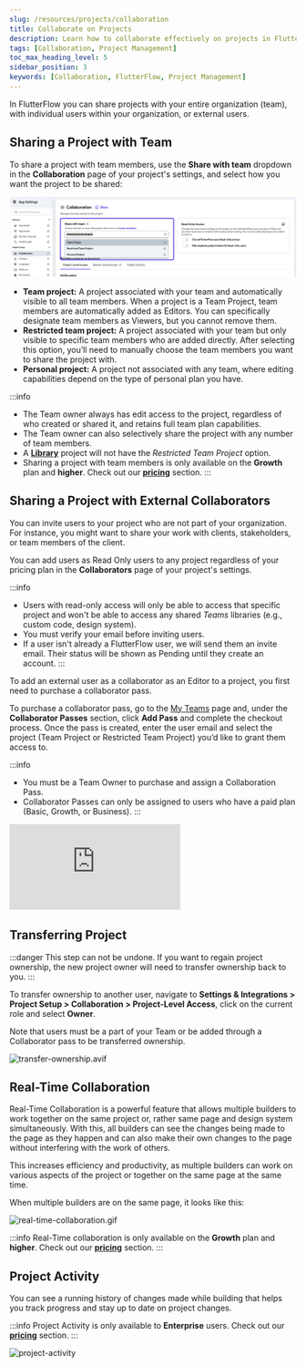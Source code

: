 ```yaml
---
slug: /resources/projects/collaboration
title: Collaborate on Projects
description: Learn how to collaborate effectively on projects in FlutterFlow, including best practices for teamwork and project management.
tags: [Collaboration, Project Management]
toc_max_heading_level: 5
sidebar_position: 3
keywords: [Collaboration, FlutterFlow, Project Management]
---
```


In FlutterFlow you can share projects with your entire organization (team), with individual users within your organization, or external users. 

## Sharing a Project with Team

To share a project with team members, use the **Share with team** dropdown in the **Collaboration** page of your project's settings, and select how you want the project to be shared:

![share_with_team.png](imgs/share_with_team.png)

- **Team project:** A project associated with your team and automatically visible to all team members. When a project is a Team Project, team members are automatically added as Editors. You can specifically designate team members as Viewers, but you cannot remove them. 
- **Restricted team project:** A project associated with your team but only visible to specific team members who are added directly. After selecting this option, you’ll need to manually choose the team members you want to share the project with. 
- **Personal project:** A project not associated with any team, where editing capabilities depend on the type of personal plan you have.

:::info
- The Team owner always has edit access to the project, regardless of who created or shared it, and retains full team plan capabilities.
- The Team owner can also selectively share the project with any number of team members.
- A [**Library**](../../resources/projects/libraries.md) project will not have the *Restricted Team Project* option.
- Sharing a project with team members is only available on the **Growth** plan and **higher**. Check out our [**pricing**](https://www.flutterflow.io/pricing) section.
:::


## Sharing a Project with External Collaborators

You can invite users to your project who are not part of your organization.
For instance, you might want to share your work with clients, stakeholders, or
team members of the client.

You can add users as Read Only users to any project regardless of your pricing plan in the **Collaborators** page of your project's settings.

:::info
- Users with read-only access will only be able to access that specific project
  and won't be able to access any shared *Teams* libraries (e.g., custom code,
  design system).
- You must verify your email before inviting users.
- If a user isn't already a FlutterFlow user, we will send them an invite email. Their status will be shown as Pending until they create an account.
:::

To add an external user as a collaborator as an Editor to a project, you first need to purchase a collaborator pass. 

To purchase a collaborator pass, go to the [My Teams](https://app.flutterflow.io/team) page and, under the **Collaborator Passes** section, click **Add Pass** and complete the checkout process. Once the pass is created, enter the user email and select the project (Team Project or Restricted Team Project) you’d like to grant them access to.

:::info
- You must be a Team Owner to purchase and assign a Collaboration Pass.
- Collaborator Passes can only be assigned to users who have a paid plan (Basic, Growth, or Business).
:::


<div style={{
    position: 'relative',
    paddingBottom: 'calc(56.67989417989418% + 41px)', // Keeps the aspect ratio and additional padding
    height: 0,
    width: '100%'}}>
    <iframe 
        src="https://demo.arcade.software/s5nU2VYbrMppj4CRxiGZ?embed&show_copy_link=true"
        title=""
        style={{
            position: 'absolute',
            top: 0,
            left: 0,
            width: '100%',
            height: '100%',
            colorScheme: 'light'
        }}
        frameborder="0"
        loading="lazy"
        webkitAllowFullScreen
        mozAllowFullScreen
        allowFullScreen
        allow="clipboard-write">
    </iframe>
</div>
<p></p>


## Transferring Project

:::danger
This step can not be undone. If you want to regain project ownership, the new
project owner will need to transfer ownership back to you.
:::

To transfer ownership to another user, navigate to **Settings & Integrations > Project Setup > Collaboration > Project-Level Access**, click on the current role and select **Owner**.

Note that users must be a part of your Team or be added through a Collaborator pass to be transferred ownership.

![transfer-ownership.avif](imgs/transfer-ownership.avif)


## Real-Time Collaboration

Real-Time Collaboration is a powerful feature that allows multiple builders to
work together on the same project or, rather same page and design system
simultaneously. With this, all builders can see the changes being made to the
page as they happen and can also make their own changes to the page without
interfering with the work of others.

This increases efficiency and productivity, as multiple builders can work on
various aspects of the project or together on the same page at the same time.

When multiple builders are on the same page, it looks like this:

![real-time-collaboration.gif](../../../static/img/real-time-collaboration.gif)

:::info
Real-Time collaboration is only available on the **Growth** plan and **higher**. Check out our [**pricing**](https://www.flutterflow.io/pricing) section.
:::


## Project Activity

You can see a running history of changes made while building that helps you
track progress and stay up to date on project changes.

:::info
Project Activity is only available to **Enterprise** users. Check out our [**pricing**](https://www.flutterflow.io/pricing) section.
:::

![project-activity](imgs/project-activity.avif)
